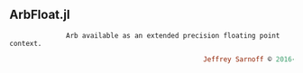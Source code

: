 ## ArbFloat.jl
```               Arb available as an extended precision floating point context.          ```
```ruby
                                                Jeffrey Sarnoff © 2016-Mar-26 New_York
```
